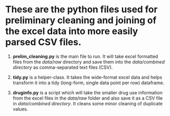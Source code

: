 # These are the python files used for preliminary cleaning and joining of the excel data into more easily parsed CSV files.

1. **prelim_cleaning.py** is the main file to run. It will take excel formatted files from the *data/raw* directory and save them into the *data/combined directory* as comma-separated text files (CSV).

2. **tidy.py** is a helper-class. It takes the wide-format excel data and helps transform it into a tidy (long-form, single data point per row) dataframe.

3. **druginfo.py** is a script which will take the smaller drug use information from the excel files in the *data/raw* folder and also save it as a CSV file in *data/combined directory*. It cleans some minor cleaning of duplicate values.
